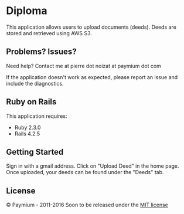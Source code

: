 Diploma
================

This application allows users to upload documents (deeds).
Deeds are stored and retrieved using AWS S3.

Problems? Issues?
-----------

Need help? Contact me at pierre dot noizat at paymium dot com

If the application doesn't work as expected, please report an issue and include the diagnostics.

Ruby on Rails
-------------

This application requires:

- Ruby 2.3.0
- Rails 4.2.5

Getting Started
---------------
Sign in with a gmail address.
Click on "Upload Deed" in the home page.
Once uploaded, your deeds can be found under the "Deeds" tab.

License
-------
© Paymium - 2011-2016 Soon to be released under the [MIT license](http://opensource.org/licenses/mit-license.php)
